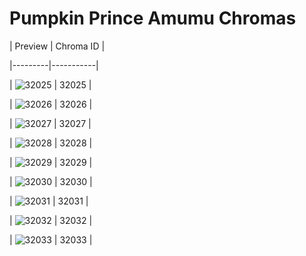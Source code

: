 # Pumpkin Prince Amumu Chromas


| Preview | Chroma ID |

|---------|-----------|

| ![32025](https://raw.communitydragon.org/latest/plugins/rcp-be-lol-game-data/global/default/v1/champion-chroma-images/32/32025.png) | 32025 |

| ![32026](https://raw.communitydragon.org/latest/plugins/rcp-be-lol-game-data/global/default/v1/champion-chroma-images/32/32026.png) | 32026 |

| ![32027](https://raw.communitydragon.org/latest/plugins/rcp-be-lol-game-data/global/default/v1/champion-chroma-images/32/32027.png) | 32027 |

| ![32028](https://raw.communitydragon.org/latest/plugins/rcp-be-lol-game-data/global/default/v1/champion-chroma-images/32/32028.png) | 32028 |

| ![32029](https://raw.communitydragon.org/latest/plugins/rcp-be-lol-game-data/global/default/v1/champion-chroma-images/32/32029.png) | 32029 |

| ![32030](https://raw.communitydragon.org/latest/plugins/rcp-be-lol-game-data/global/default/v1/champion-chroma-images/32/32030.png) | 32030 |

| ![32031](https://raw.communitydragon.org/latest/plugins/rcp-be-lol-game-data/global/default/v1/champion-chroma-images/32/32031.png) | 32031 |

| ![32032](https://raw.communitydragon.org/latest/plugins/rcp-be-lol-game-data/global/default/v1/champion-chroma-images/32/32032.png) | 32032 |

| ![32033](https://raw.communitydragon.org/latest/plugins/rcp-be-lol-game-data/global/default/v1/champion-chroma-images/32/32033.png) | 32033 |